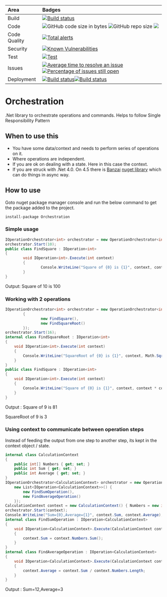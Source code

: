 | Area      |      Badges  |
|:----------|:-------------|
| Build | [![Build status](https://ci.appveyor.com/api/projects/status/6qx7d8dpnx8o5d4n?svg=true)](https://ci.appveyor.com/project/joymon/orchestration) |
| Code | ![GitHub code size in bytes](https://img.shields.io/github/languages/code-size/joymon/Orchestration) ![GitHub repo size](https://img.shields.io/github/repo-size/joymon/Orchestration) [![](https://tokei.rs/b1/github/joymon/Orchestration)](https://github.com/joymon/Orchestration) |
| Code Quality | [![Total alerts](https://img.shields.io/lgtm/alerts/g/joymon/Orchestration.svg?logo=lgtm&logoWidth=18)](https://lgtm.com/projects/g/joymon/Orchestration/alerts/) |
| Security | [![Known Vulnerabilities](https://snyk.io/test/github/joymon/Orchestration/badge.svg?targetFile=src/JoymonOnline.Orchestration/JoymonOnline.Orchestration.csproj)](https://snyk.io/test/github/joymon/Orchestration?targetFile=src/JoymonOnline.Orchestration/JoymonOnline.Orchestration.csproj) |
| Test | [![Test](https://img.shields.io/appveyor/tests/joymon/orchestration.svg)](https://ci.appveyor.com/project/joymon/orchestration) |
| Issues | [![Average time to resolve an issue](http://isitmaintained.com/badge/resolution/joymon/Orchestration.svg)](http://isitmaintained.com/project/joymon/Orchestration "Average time to resolve an issue") [![Percentage of issues still open](http://isitmaintained.com/badge/open/joymon/Orchestration.svg)](http://isitmaintained.com/project/joymon/Orchestration "Percentage of issues still open") |
| Deployment | [![Build status](https://img.shields.io/nuget/v/Orchestration.svg)](https://img.shields.io/nuget/v/Orchestration.svg)[![Build status](https://img.shields.io/nuget/dt/Orchestration.svg)](https://img.shields.io/nuget/dt/Orchestration.svg) |


# Orchestration
.Net library to orchestrate operations and commands. Helps to follow Single Responsibility Pattern
## When to use this
- You have some data/context and needs to perform series of operations on it.
- Where operations are independent.
- If you are ok on dealing with a state. Here in this case the context.
- If you are struck with .Net 4.0. On 4.5 there is [Banzai](https://github.com/eswann/Banzai) [nuget library](https://www.nuget.org/packages/Banzai/) which can do things in async way.

## How to use

Goto nuget package manager console and run the below command to get the package added to the project.

``` 
install-package Orchestration
```

### Simple usage
```cs
IOperationOrchestrator<int> orchestrator = new OperationOrchestrator<int>(new List<IOperation<int>>() { new FindSquare() });
orchestrator.Start(10);       
public class FindSquare : IOperation<int>
{
        void IOperation<int>.Execute(int context)
        {
                Console.WriteLine("Square of {0} is {1}", context, context * context);
        }
}
```
Output: Square of 10 is 100
### Working with 2 operations
```cs
IOperationOrchestrator<int> orchestrator = new OperationOrchestrator<int>(new List<IOperation<int>>()
        {
                new FindSquare(),
                new FindSquareRoot()
        });
orchestrator.Start(16);
internal class FindSquareRoot : IOperation<int>
{
    void IOperation<int>.Execute(int context)
    {
        Console.WriteLine("SquareRoot of {0} is {1}", context, Math.Sqrt(context));
    }
}
public class FindSquare : IOperation<int>
{
    void IOperation<int>.Execute(int context)
    {
        Console.WriteLine("Square of {0} is {1}", context, context * context);
    }
}
```

Output : Square of 9 is 81

SquareRoot of 9 is 3
### Using context to communicate between operation steps

Instead of feeding the output from one step to another step, its kept in the context object / state.

```cs
internal class CalculationContext
{
    public int[] Numbers { get; set; }
    public int Sum { get; set; }
    public int Average { get; set; }
}
IOperationOrchestrator<CalculationContext> orchestrator = new OperationOrchestrator<CalculationContext>(
    new List<IOperation<CalculationContext>>() {
        new FindSumOperation(),
        new FindAverageOperation()
    });
CalculationContext context = new CalculationContext() { Numbers = new int[] { 1, 2, 3, 6 } };
orchestrator.Start(context);
Console.WriteLine("Sum={0},Average={1}", context.Sum, context.Average);
internal class FindSumOperation : IOperation<CalculationContext>
{
    void IOperation<CalculationContext>.Execute(CalculationContext context)
    {
        context.Sum = context.Numbers.Sum();
    }
}
internal class FindAverageOperation : IOperation<CalculationContext>
{
    void IOperation<CalculationContext>.Execute(CalculationContext context)
    {
        context.Average = context.Sum / context.Numbers.Length;
    }
}
```
Output : Sum=12,Average=3
